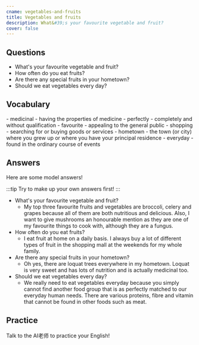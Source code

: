 ```yaml
---
cname: vegetables-and-fruits
title: Vegetables and fruits
description: What&#39;s your favourite vegetable and fruit?
cover: false
---
```

<banner></banner>

## Questions

- What&#39;s your favourite vegetable and fruit?
- How often do you eat fruits?
- Are there any special fruits in your hometown?
- Should we eat vegetables every day?

## Vocabulary

<vocab-list>
- medicinal
  - having the properties of medicine
- perfectly
  - completely and without qualification
- favourite
  - appealing to the general public
- shopping
  - searching for or buying goods or services
- hometown
  - the town (or city) where you grew up or where you have your principal residence
- everyday
  - found in the ordinary course of events

<!-- blank -->

</vocab-list>

## Answers
Here are some model answers!

:::tip
Try to make up your own answers first!
:::

- What&#39;s your favourite vegetable and fruit?
  - My top three favourite fruits and vegetables are broccoli, celery and grapes because all of them are both nutritious and delicious. Also, I want to give mushrooms an honourable mention as they are one of my favourite things to cook with, although they are a fungus.
- How often do you eat fruits?
  - I eat fruit at home on a daily basis. I always buy a lot of different types of fruit in the shopping mall at the weekends for my whole family.
- Are there any special fruits in your hometown?
  - Oh yes, there are loquat trees everywhere in my hometown. Loquat is very sweet and has lots of nutrition and is actually medicinal too.
- Should we eat vegetables every day?
  - We really need to eat vegetables everyday because you simply cannot find another food group that is as perfectly matched to our everyday human needs. There are various proteins, fibre and vitamin that cannot be found in other foods such as meat.

## Practice
Talk to the AI老师 to practice your English!
<qrfooter></qrfooter>




